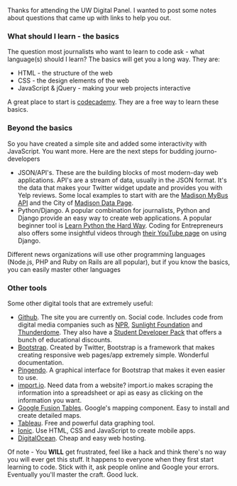 Thanks for attending the UW Digital Panel. I wanted to post some notes about questions that came up with links to help you out.

### What should I learn - the basics

The question most journalists who want to learn to code ask - what language(s) should I learn? The basics will get you a long way. They are:

*   HTML - the structure of the web
*   CSS - the design elements of the web
*   JavaScript & jQuery - making your web projects interactive

A great place to start is [codecademy](https://www.codecademy.com/). They are a free way to learn these basics.

### Beyond the basics

So you have created a simple site and added some interactivity with JavaScript. You want more. Here are the next steps for budding journo-developers

*   JSON/API's. These are the building blocks of most modern-day web applications. API's are a stream of data, usually in the JSON format. It's the data that makes your Twitter widget update and provides you with Yelp reviews. Some local examples to start with are the [Madison MyBus API](http://api.smsmybus.com/) and the City of [Madison Data Page](https://data.cityofmadison.com/).
*   Python/Django. A popular combination for journalists, Python and Django provide an easy way to create web applications. A popular beginner tool is [Learn Python the Hard Way](http://learncodethehardway.org/). Coding for Entrepreneurs also offers some insightful videos through [their YouTube page](https://www.youtube.com/user/CodingEntrepreneurs) on using Django.

Different news organizations will use other programming languages (Node.js, PHP and Ruby on Rails are all popular), but if you know the basics, you can easily master other languages

### Other tools

Some other digital tools that are extremely useful:

*   [Github](https://github.com/). The site you are currently on. Social code. Includes code from digital media companies such as [NPR](https://github.com/nprapps), [Sunlight Foundation](https://github.com/sunlightlabs/) and [Thunderdome](https://github.com/nprapps). They also have a [Student Developer Pack](https://education.github.com/pack) that offers a bunch of educational discounts.
*   [Bootstrap](http://getbootstrap.com/). Created by Twitter, Bootstrap is a framework that makes creating responsive web pages/app extremely simple. Wonderful documentation.
*   [Pingendo](http://pingendo.com/). A graphical interface for Bootstrap that makes it even easier to use.
*   [import.io](https://import.io/). Need data from a website? import.io makes scraping the information into a spreadsheet or api as easy as clicking on the information you want.
*   [Google Fusion Tables](https://sites.google.com/site/fusiontablestalks/stories). Google's mapping component. Easy to install and create detailed maps.
*   [Tableau](https://public.tableau.com/s/). Free and powerful data graphing tool.
*   [Ionic](http://ionicframework.com/). Use HTML, CSS and JavaScript to create mobile apps. 
*   [DigitalOcean](https://www.digitalocean.com/?refcode=7177dc77f321). Cheap and easy web hosting.

Of note - You **WILL** get frustrated, feel like a hack and think there's no way you will ever get this stuff. It happens to everyone when they first start learning to code. Stick with it, ask people online and Google your errors. Eventually you'll master the craft. Good luck.
